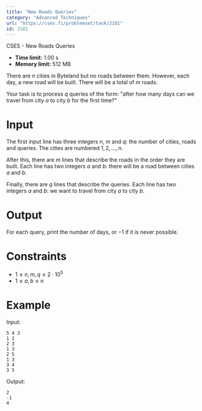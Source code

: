 ```yaml
---
title: "New Roads Queries"
category: "Advanced Techniques"
url: "https://cses.fi/problemset/task/2101"
id: 2101
---
```


CSES - New Roads Queries

  * **Time limit:** 1.00 s
  * **Memory limit:** 512 MB

There are $n$ cities in Byteland but no roads between them. However, each day,
a new road will be built. There will be a total of $m$ roads.

Your task is to process $q$ queries of the form: "after how many days can we
travel from city $a$ to city $b$ for the first time?"

# Input

The first input line has three integers $n$, $m$ and $q$: the number of
cities, roads and queries. The cities are numbered $1,2,\dots,n$.

After this, there are $m$ lines that describe the roads in the order they are
built. Each line has two integers $a$ and $b$: there will be a road between
cities $a$ and $b$.

Finally, there are $q$ lines that describe the queries. Each line has two
integers $a$ and $b$: we want to travel from city $a$ to city $b$.

# Output

For each query, print the number of days, or $-1$ if it is never possible.

# Constraints

  * $1 \le n, m, q \le 2 \cdot 10^5$
  * $1 \le a,b \le n$

# Example

Input:

    
    
    5 4 3
    1 2
    2 3
    1 3
    2 5
    1 3
    3 4
    3 5
    

Output:

    
    
    2
    -1
    4
    

